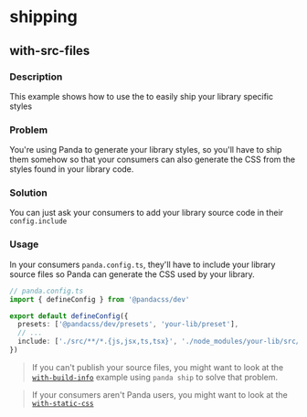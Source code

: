 # shipping

## with-src-files

### Description

This example shows how to use the to easily ship your library specific styles

### Problem

You're using Panda to generate your library styles, so you'll have to ship them somehow so that your consumers can also
generate the CSS from the styles found in your library code.

### Solution

You can just ask your consumers to add your library source code in their `config.include`

### Usage

In your consumers `panda.config.ts`, they'll have to include your library source files so Panda can generate the CSS
used by your library.

```ts
// panda.config.ts
import { defineConfig } from '@pandacss/dev'

export default defineConfig({
  presets: ['@pandacss/dev/presets', 'your-lib/preset'],
  // ...
  include: ['./src/**/*.{js,jsx,ts,tsx}', './node_modules/your-lib/src/**/*.{js,jsx,ts,tsx}'],
})
```

> If you can't publish your source files, you might want to look at the
> [`with-build-info`](../with-build-info/README.md) example using `panda ship` to solve that problem.

> If your consumers aren't Panda users, you might want to look at the [`with-static-css`](../with-static-css/README.md)
